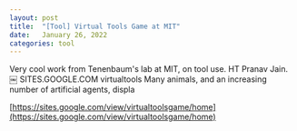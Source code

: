 ```yaml
---
layout: post
title:  "[Tool] Virtual Tools Game at MIT"
date:   January 26, 2022
categories: tool
---
```


Very cool work from Tenenbaum's lab at MIT, on tool use. 
HT Pranav Jain.
￼
SITES.GOOGLE.COM
virtualtools
Many animals, and an increasing number of artificial agents, displa

[https://sites.google.com/view/virtualtoolsgame/home](https://sites.google.com/view/virtualtoolsgame/home)
 

